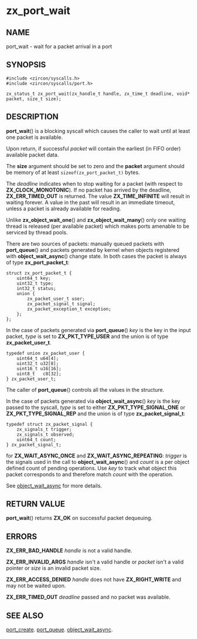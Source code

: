 # zx_port_wait

## NAME

port_wait - wait for a packet arrival in a port

## SYNOPSIS

```
#include <zircon/syscalls.h>
#include <zircon/syscalls/port.h>

zx_status_t zx_port_wait(zx_handle_t handle, zx_time_t deadline, void* packet, size_t size);
```

## DESCRIPTION

**port_wait**() is a blocking syscall which causes the caller to wait until at least
one packet is available.

Upon return, if successful *packet* will contain the earliest (in FIFO order)
available packet data.

The **size** argument should be set to zero and the **packet** argument should be memory of at
least ```sizeof(zx_port_packet_t)``` bytes.

The *deadline* indicates when to stop waiting for a packet (with respect to
**ZX_CLOCK_MONOTONIC**).  If no packet has arrived by the deadline,
**ZX_ERR_TIMED_OUT** is returned.  The value **ZX_TIME_INFINITE** will
result in waiting forever.  A value in the past will result in an immediate
timeout, unless a packet is already available for reading.

Unlike **zx_object_wait_one**() and **zx_object_wait_many**() only one
waiting thread is released (per available packet) which makes ports
amenable to be serviced by thread pools.

There are two sources of packets: manually queued packets with **port_queue**() and packets
generated by kernel when objects registered with **object_wait_async**() change state. In both
cases the packet is always of type **zx_port_packet_t**:

```
struct zx_port_packet_t {
    uint64_t key;
    uint32_t type;
    int32_t status;
    union {
        zx_packet_user_t user;
        zx_packet_signal_t signal;
        zx_packet_exception_t exception;
    };
};
```

In the case of packets generated via **port_queue**() *key* is the key in the
input packet, *type* is set to **ZX_PKT_TYPE_USER** and the union is of type **zx_packet_user_t**.

```
typedef union zx_packet_user {
    uint64_t u64[4];
    uint32_t u32[8];
    uint16_t u16[16];
    uint8_t   c8[32];
} zx_packet_user_t;
```

The caller of **port_queue**() controls all the values in the structure.

In the case of packets generated via **object_wait_async**() *key* is the key passed to the
syscall, *type* is set to either **ZX_PKT_TYPE_SIGNAL_ONE** or **ZX_PKT_TYPE_SIGNAL_REP**
and the union is of type **zx_packet_signal_t**:

```
typedef struct zx_packet_signal {
    zx_signals_t trigger;
    zx_signals_t observed;
    uint64_t count;
} zx_packet_signal_t;
```

for **ZX_WAIT_ASYNC_ONCE** and **ZX_WAIT_ASYNC_REPEATING**: *trigger* is the signals
used in the call to **object_wait_async**() and *count* is a per object defined count
of pending operations. Use *key* to track what object this packet corresponds to and
therefore match *count* with the operation.

See [object_wait_async](object_wait_async.md) for more details.

## RETURN VALUE

**port_wait**() returns **ZX_OK** on successful packet dequeuing.

## ERRORS

**ZX_ERR_BAD_HANDLE** *handle* is not a valid handle.

**ZX_ERR_INVALID_ARGS** *handle* isn't a valid handle or *packet* isn't a valid
pointer or *size* is an invalid packet size.

**ZX_ERR_ACCESS_DENIED** *handle* does not have **ZX_RIGHT_WRITE** and may
not be waited upon.

**ZX_ERR_TIMED_OUT** *deadline* passed and no packet was available.

## SEE ALSO

[port_create](port_create.md).
[port_queue](port_queue.md).
[object_wait_async](object_wait_async.md).
